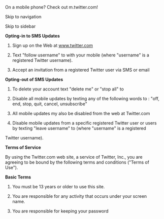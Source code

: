 On a mobile phone? Check out m.twitter.com!

Skip to navigation

Skip to sidebar

**Opting-in to SMS Updates**

1. Sign up on the Web at www.twitter.com

2. Text "follow username" to with your mobile (where "username" is a registered Twitter username).

3. Accept an invitation from a registered Twitter user via SMS or email

**Opting-out of SMS Updates**

1. To delete your account text "delete me" or "stop all" to

2. Disable all mobile updates by texting any of the following words to : "off, end, stop, quit, cancel, unsubscribe"

3. All mobile updates my also be disabled from the web at Twitter.com

4. Disable mobile updates from a specific registered Twitter user or users by texting "leave username" to (where "username" is a registered

Twitter username).

**Terms of Service**

By using the Twitter.com web site, a service of Twitter, Inc., you are agreeing to be bound by the following terms and conditions ("Terms of Use").

**Basic Terms**

1. You must be 13 years or older to use this site.

2. You are responsible for any activity that occurs under your screen name.

3. You are responsible for keeping your password

